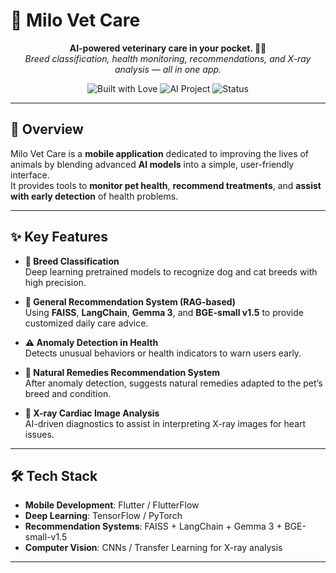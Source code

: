 # 🐾 Milo Vet Care

<p align="center">
  <b>AI-powered veterinary care in your pocket. 🐶🐱</b><br>
  <i>Breed classification, health monitoring, recommendations, and X-ray analysis — all in one app.</i>
</p>

<p align="center">
  <img alt="Built with Love" src="https://img.shields.io/badge/Built%20with-%E2%9D%A4-red">
  <img alt="AI Project" src="https://img.shields.io/badge/Powered%20by-AI%20%26%20Deep%20Learning-blueviolet">
  <img alt="Status" src="https://img.shields.io/badge/Status-Active-brightgreen">
</p>

---

## 📖 Overview

Milo Vet Care is a **mobile application** dedicated to improving the lives of animals by blending advanced **AI models** into a simple, user-friendly interface.  
It provides tools to **monitor pet health**, **recommend treatments**, and **assist with early detection** of health problems.

---

## ✨ Key Features

- **🐶 Breed Classification**  
  Deep learning pretrained models to recognize dog and cat breeds with high precision.

- **🧠 General Recommendation System (RAG-based)**  
  Using **FAISS**, **LangChain**, **Gemma 3**, and **BGE-small v1.5** to provide customized daily care advice.

- **⚠️ Anomaly Detection in Health**  
  Detects unusual behaviors or health indicators to warn users early.

- **🌿 Natural Remedies Recommendation System**  
  After anomaly detection, suggests natural remedies adapted to the pet’s breed and condition.

- **🩻 X-ray Cardiac Image Analysis**  
  AI-driven diagnostics to assist in interpreting X-ray images for heart issues.

---

## 🛠️ Tech Stack

- **Mobile Development**: Flutter / FlutterFlow
- **Deep Learning**: TensorFlow / PyTorch
- **Recommendation Systems**: FAISS + LangChain + Gemma 3 + BGE-small-v1.5
- **Computer Vision**: CNNs / Transfer Learning for X-ray analysis

---

